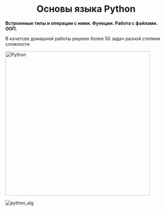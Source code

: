 <h1 align="center">Основы языка Python</h1>
<strong>Встроенные типы и операции с ними. Функции. Работа с файлами. ООП.</strong>

В качетсве домашней работы решено более 50 задач разной степени сложности.

<img width="450" alt="Python" src="https://user-images.githubusercontent.com/102718506/200117972-4bc47c48-25e0-433c-88c6-6f50591f9351.png">

![python_alg](https://user-images.githubusercontent.com/102718506/223712072-f8c3d830-0a05-4b6e-b1c6-03c115644a20.jpg)
